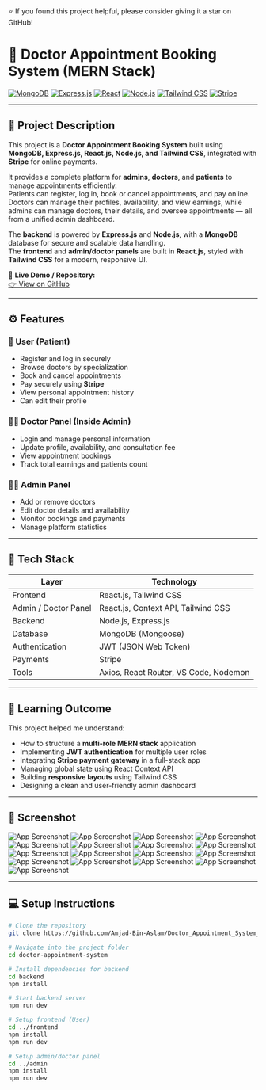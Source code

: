 ⭐ If you found this project helpful, please consider giving it a star on GitHub!

# 🏥 Doctor Appointment Booking System (MERN Stack)

[![MongoDB](https://img.shields.io/badge/MongoDB-4EA94B?logo=mongodb&logoColor=white)]()
[![Express.js](https://img.shields.io/badge/Express.js-000000?logo=express&logoColor=white)]()
[![React](https://img.shields.io/badge/React-20232A?logo=react&logoColor=61DAFB)]()
[![Node.js](https://img.shields.io/badge/Node.js-339933?logo=node.js&logoColor=white)]()
[![Tailwind CSS](https://img.shields.io/badge/Tailwind_CSS-38B2AC?logo=tailwind-css&logoColor=white)]()
[![Stripe](https://img.shields.io/badge/Stripe-626CD9?logo=stripe&logoColor=white)]()

---

## 📖 Project Description

This project is a **Doctor Appointment Booking System** built using **MongoDB, Express.js, React.js, Node.js, and Tailwind CSS**, integrated with **Stripe** for online payments.  

It provides a complete platform for **admins**, **doctors**, and **patients** to manage appointments efficiently.  
Patients can register, log in, book or cancel appointments, and pay online.  
Doctors can manage their profiles, availability, and view earnings, while admins can manage doctors, their details, and oversee appointments — all from a unified admin dashboard.

The **backend** is powered by **Express.js** and **Node.js**, with a **MongoDB** database for secure and scalable data handling.  
The **frontend** and **admin/doctor panels** are built in **React.js**, styled with **Tailwind CSS** for a modern, responsive UI.

🔗 **Live Demo / Repository:**  
[👉 View on GitHub](https://github.com/Amjad-Bin-Aslam/Doctor_Appointment_System_Full_Stack)

---

## ⚙️ Features

### 👤 User (Patient)
- Register and log in securely  
- Browse doctors by specialization  
- Book and cancel appointments  
- Pay securely using **Stripe**  
- View personal appointment history  
- Can edit their profile

### 🧑‍⚕️ Doctor Panel (Inside Admin)
- Login and manage personal information  
- Update profile, availability, and consultation fee  
- View appointment bookings  
- Track total earnings and patients count  

### 👨‍💼 Admin Panel
- Add or remove doctors  
- Edit doctor details and availability  
- Monitor bookings and payments  
- Manage platform statistics  

---

## 🚀 Tech Stack

| Layer | Technology |
|-------|-------------|
| Frontend | React.js, Tailwind CSS |
| Admin / Doctor Panel | React.js, Context API, Tailwind CSS |
| Backend | Node.js, Express.js |
| Database | MongoDB (Mongoose) |
| Authentication | JWT (JSON Web Token) |
| Payments | Stripe |
| Tools | Axios, React Router, VS Code, Nodemon |

---

## 🧠 Learning Outcome

This project helped me understand:
- How to structure a **multi-role MERN stack** application  
- Implementing **JWT authentication** for multiple user roles  
- Integrating **Stripe payment gateway** in a full-stack app  
- Managing global state using React Context API  
- Building **responsive layouts** using Tailwind CSS  
- Designing a clean and user-friendly admin dashboard  

---

## 📸 Screenshot

![App Screenshot](./Frontend//src/assets/ScreenShot/Home_page.png)
![App Screenshot](./Frontend/src/assets/ScreenShot/All_doctors_page.png)
![App Screenshot](./Frontend/src/assets/ScreenShot/About_page.png)
![App Screenshot](./Frontend/src/assets/ScreenShot/Contact_page.png)
![App Screenshot](./Frontend/src/assets/ScreenShot/Create_user.png)
![App Screenshot](./Frontend/src/assets/ScreenShot/User_login.png)
![App Screenshot](./Frontend/src/assets/ScreenShot/User_appointments.png)
![App Screenshot](./Frontend/src/assets/ScreenShot/User_profile.png)
![App Screenshot](./Frontend/src/assets/ScreenShot/Admin_login.png)
![App Screenshot](./Frontend/src/assets/ScreenShot/Admin_dashboard.png)
![App Screenshot](./Frontend/src/assets/ScreenShot/Admin_appointments.png)
![App Screenshot](./Frontend/src/assets/ScreenShot/Doctor_list_admin.png)
![App Screenshot](./Frontend/src/assets/ScreenShot/Add_doctor.png)
![App Screenshot](./Frontend/src/assets/ScreenShot/Doctor_login.png)
![App Screenshot](./Frontend/src/assets/ScreenShot/Doctor_dashboard.png)
![App Screenshot](./Frontend/src/assets/ScreenShot/Doctor_appointments.png)
![App Screenshot](./Frontend/src/assets/ScreenShot/Doctor_profile.png)


---

## 💻 Setup Instructions

```bash
# Clone the repository
git clone https://github.com/Amjad-Bin-Aslam/Doctor_Appointment_System_Full_Stack

# Navigate into the project folder
cd doctor-appointment-system

# Install dependencies for backend
cd backend
npm install

# Start backend server
npm run dev

# Setup frontend (User)
cd ../frontend
npm install
npm run dev

# Setup admin/doctor panel
cd ../admin
npm install
npm run dev
